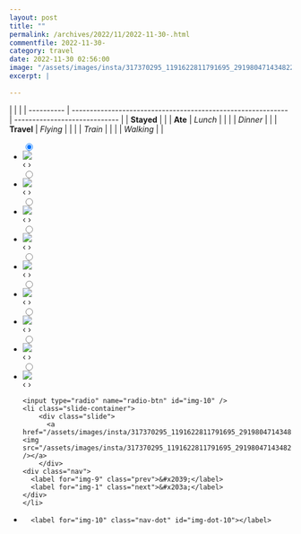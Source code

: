 ```yaml
---
layout: post
title: ""
permalink: /archives/2022/11/2022-11-30-.html
commentfile: 2022-11-30-
category: travel
date: 2022-11-30 02:56:00
image: "/assets/images/insta/317370295_1191622811791695_2919804714348229280_n_17877263042736855.jpg"
excerpt: |
  
---
```


|            |                                                              |
| ---------- | ------------------------------------------------------------ | ----------------------------- |
| **Stayed** |  |
| **Ate**    | _Lunch_                                                      |          |
|            | _Dinner_                                                     |          |
| **Travel** | _Flying_                                                     |          |
|            | _Train_                                                      |          |
|            | _Walking_                                                    |          |





<ul class="slides">
    <input type="radio" name="radio-btn" id="img-1" checked="checked" />
    <li class="slide-container">
        <div class="slide">
          <a href="/assets/images/insta/317500410_841114623745988_8346833629914329949_n_17848798847866649.jpg"><img src="/assets/images/insta/317500410_841114623745988_8346833629914329949_n_17848798847866649.jpg" /></a>
        </div>
    <div class="nav">
      <label for="img-10" class="prev">&#x2039;</label>
      <label for="img-2" class="next">&#x203a;</label>
    </div>
    </li>
        <input type="radio" name="radio-btn" id="img-2"  />
    <li class="slide-container">
        <div class="slide">
          <a href="/assets/images/insta/317481304_127418443286246_4039532371611300277_n_17892827885726496.jpg"><img src="/assets/images/insta/317481304_127418443286246_4039532371611300277_n_17892827885726496.jpg" /></a>
        </div>
    <div class="nav">
      <label for="img-1" class="prev">&#x2039;</label>
      <label for="img-3" class="next">&#x203a;</label>
    </div>
    </li>
        <input type="radio" name="radio-btn" id="img-3"  />
    <li class="slide-container">
        <div class="slide">
          <a href="/assets/images/insta/317251809_1872970619718465_7592604831178210766_n_17943035699308703.jpg"><img src="/assets/images/insta/317251809_1872970619718465_7592604831178210766_n_17943035699308703.jpg" /></a>
        </div>
    <div class="nav">
      <label for="img-2" class="prev">&#x2039;</label>
      <label for="img-4" class="next">&#x203a;</label>
    </div>
    </li>
        <input type="radio" name="radio-btn" id="img-4"  />
    <li class="slide-container">
        <div class="slide">
          <a href="/assets/images/insta/317306202_842259610343386_8416195477102073344_n_18236607349195081.jpg"><img src="/assets/images/insta/317306202_842259610343386_8416195477102073344_n_18236607349195081.jpg" /></a>
        </div>
    <div class="nav">
      <label for="img-3" class="prev">&#x2039;</label>
      <label for="img-5" class="next">&#x203a;</label>
    </div>
    </li>
        <input type="radio" name="radio-btn" id="img-5"  />
    <li class="slide-container">
        <div class="slide">
          <a href="/assets/images/insta/317515578_805532694060620_2695128993771517932_n_18257239534185834.jpg"><img src="/assets/images/insta/317515578_805532694060620_2695128993771517932_n_18257239534185834.jpg" /></a>
        </div>
    <div class="nav">
      <label for="img-4" class="prev">&#x2039;</label>
      <label for="img-6" class="next">&#x203a;</label>
    </div>
    </li>
        <input type="radio" name="radio-btn" id="img-6"  />
    <li class="slide-container">
        <div class="slide">
          <a href="/assets/images/insta/317549712_207951218280132_3058499775768629912_n_17932832171547647.jpg"><img src="/assets/images/insta/317549712_207951218280132_3058499775768629912_n_17932832171547647.jpg" /></a>
        </div>
    <div class="nav">
      <label for="img-5" class="prev">&#x2039;</label>
      <label for="img-7" class="next">&#x203a;</label>
    </div>
    </li>
        <input type="radio" name="radio-btn" id="img-7"  />
    <li class="slide-container">
        <div class="slide">
          <a href="/assets/images/insta/317306196_522282723129205_6365923330381523218_n_17985952000676836.jpg"><img src="/assets/images/insta/317306196_522282723129205_6365923330381523218_n_17985952000676836.jpg" /></a>
        </div>
    <div class="nav">
      <label for="img-6" class="prev">&#x2039;</label>
      <label for="img-8" class="next">&#x203a;</label>
    </div>
    </li>
        <input type="radio" name="radio-btn" id="img-8"  />
    <li class="slide-container">
        <div class="slide">
          <a href="/assets/images/insta/317453683_917355639253968_1211113744917912766_n_17879464694779747.jpg"><img src="/assets/images/insta/317453683_917355639253968_1211113744917912766_n_17879464694779747.jpg" /></a>
        </div>
    <div class="nav">
      <label for="img-7" class="prev">&#x2039;</label>
      <label for="img-9" class="next">&#x203a;</label>
    </div>
    </li>
        <input type="radio" name="radio-btn" id="img-9"  />
    <li class="slide-container">
        <div class="slide">
          <a href="/assets/images/insta/317406639_142975258232814_6534196975779851509_n_18042719251365316.jpg"><img src="/assets/images/insta/317406639_142975258232814_6534196975779851509_n_18042719251365316.jpg" /></a>
        </div>
    <div class="nav">
      <label for="img-8" class="prev">&#x2039;</label>
      <label for="img-10" class="next">&#x203a;</label>
    </div>
    </li>
    
    <input type="radio" name="radio-btn" id="img-10" />
    <li class="slide-container">
        <div class="slide">
          <a href="/assets/images/insta/317370295_1191622811791695_2919804714348229280_n_17877263042736855.jpg"><img src="/assets/images/insta/317370295_1191622811791695_2919804714348229280_n_17877263042736855.jpg" /></a>
        </div>
    <div class="nav">
      <label for="img-9" class="prev">&#x2039;</label>
      <label for="img-1" class="next">&#x203a;</label>
    </div>
    </li>
                
<li class="nav-dots">
      <label for="img-1" class="nav-dot" id="img-dot-1"></label>
      <label for="img-2" class="nav-dot" id="img-dot-2"></label>
      <label for="img-3" class="nav-dot" id="img-dot-3"></label>
      <label for="img-4" class="nav-dot" id="img-dot-4"></label>
      <label for="img-5" class="nav-dot" id="img-dot-5"></label>
      <label for="img-6" class="nav-dot" id="img-dot-6"></label>
      <label for="img-7" class="nav-dot" id="img-dot-7"></label>
      <label for="img-8" class="nav-dot" id="img-dot-8"></label>
      <label for="img-9" class="nav-dot" id="img-dot-9"></label>

      <label for="img-10" class="nav-dot" id="img-dot-10"></label>

</li>
</ul>        
        

        